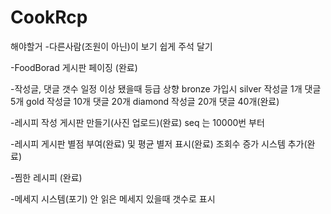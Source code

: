 # CookRcp
 
해야할거
-다른사람(조원이 아닌)이 보기 쉽게 주석 달기

-FoodBorad 게시판 페이징 (완료)


-작성글, 댓글 갯수 일정 이상 됐을때 등급 상향
bronze 가입시
silver 작성글 1개 댓글 5개
gold 작성글 10개 댓글 20개
diamond 작성글 20개 댓글 40개(완료)


-레시피 작성 게시판 만들기(사진 업로드)(완료)
seq 는 10000번 부터


-레시피 게시판 별점 부여(완료) 및 평균 별저 표시(완료) 
조회수 증가 시스템 추가(완료)


-찜한 레시피 (완료)


-메세지 시스템(포기)
안 읽은 메세지 있을때 갯수로 표시


